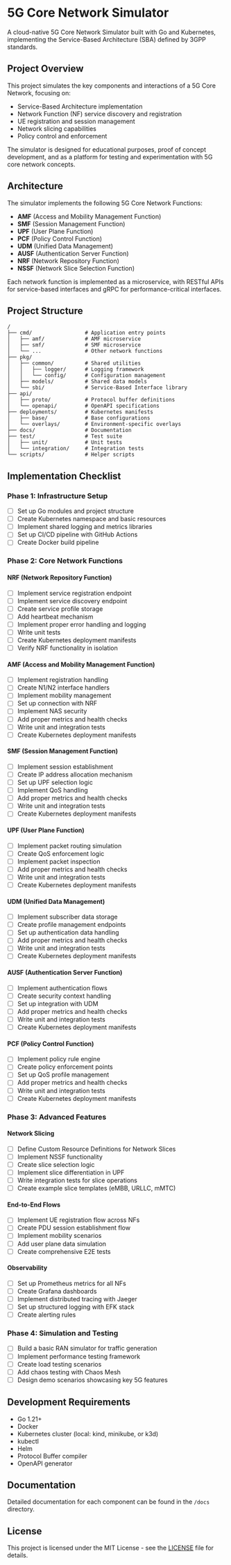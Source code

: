 # 5G Core Network Simulator

A cloud-native 5G Core Network Simulator built with Go and Kubernetes, implementing the Service-Based Architecture (SBA) defined by 3GPP standards.

## Project Overview

This project simulates the key components and interactions of a 5G Core Network, focusing on:

- Service-Based Architecture implementation
- Network Function (NF) service discovery and registration
- UE registration and session management
- Network slicing capabilities
- Policy control and enforcement

The simulator is designed for educational purposes, proof of concept development, and as a platform for testing and experimentation with 5G core network concepts.

## Architecture

The simulator implements the following 5G Core Network Functions:

- **AMF** (Access and Mobility Management Function)
- **SMF** (Session Management Function)
- **UPF** (User Plane Function)
- **PCF** (Policy Control Function)
- **UDM** (Unified Data Management)
- **AUSF** (Authentication Server Function)
- **NRF** (Network Repository Function)
- **NSSF** (Network Slice Selection Function)

Each network function is implemented as a microservice, with RESTful APIs for service-based interfaces and gRPC for performance-critical interfaces.

## Project Structure

```
/
├── cmd/                 # Application entry points
│   ├── amf/             # AMF microservice
│   ├── smf/             # SMF microservice
│   └── ...              # Other network functions
├── pkg/
│   ├── common/          # Shared utilities
│   │   ├── logger/      # Logging framework
│   │   └── config/      # Configuration management
│   ├── models/          # Shared data models
│   └── sbi/             # Service-Based Interface library
├── api/
│   ├── proto/           # Protocol buffer definitions
│   └── openapi/         # OpenAPI specifications
├── deployments/         # Kubernetes manifests
│   ├── base/            # Base configurations
│   └── overlays/        # Environment-specific overlays
├── docs/                # Documentation
├── test/                # Test suite
│   ├── unit/            # Unit tests
│   └── integration/     # Integration tests
└── scripts/             # Helper scripts
```

## Implementation Checklist

### Phase 1: Infrastructure Setup

- [ ] Set up Go modules and project structure
- [ ] Create Kubernetes namespace and basic resources
- [ ] Implement shared logging and metrics libraries
- [ ] Set up CI/CD pipeline with GitHub Actions
- [ ] Create Docker build pipeline

### Phase 2: Core Network Functions

#### NRF (Network Repository Function)
- [ ] Implement service registration endpoint
- [ ] Implement service discovery endpoint
- [ ] Create service profile storage
- [ ] Add heartbeat mechanism
- [ ] Implement proper error handling and logging
- [ ] Write unit tests
- [ ] Create Kubernetes deployment manifests
- [ ] Verify NRF functionality in isolation

#### AMF (Access and Mobility Management Function)
- [ ] Implement registration handling
- [ ] Create N1/N2 interface handlers
- [ ] Implement mobility management
- [ ] Set up connection with NRF
- [ ] Implement NAS security
- [ ] Add proper metrics and health checks
- [ ] Write unit and integration tests
- [ ] Create Kubernetes deployment manifests

#### SMF (Session Management Function)
- [ ] Implement session establishment
- [ ] Create IP address allocation mechanism
- [ ] Set up UPF selection logic
- [ ] Implement QoS handling
- [ ] Add proper metrics and health checks
- [ ] Write unit and integration tests
- [ ] Create Kubernetes deployment manifests

#### UPF (User Plane Function)
- [ ] Implement packet routing simulation
- [ ] Create QoS enforcement logic
- [ ] Implement packet inspection
- [ ] Add proper metrics and health checks
- [ ] Write unit and integration tests
- [ ] Create Kubernetes deployment manifests

#### UDM (Unified Data Management)
- [ ] Implement subscriber data storage
- [ ] Create profile management endpoints
- [ ] Set up authentication data handling
- [ ] Add proper metrics and health checks
- [ ] Write unit and integration tests
- [ ] Create Kubernetes deployment manifests

#### AUSF (Authentication Server Function)
- [ ] Implement authentication flows
- [ ] Create security context handling
- [ ] Set up integration with UDM
- [ ] Add proper metrics and health checks
- [ ] Write unit and integration tests
- [ ] Create Kubernetes deployment manifests

#### PCF (Policy Control Function)
- [ ] Implement policy rule engine
- [ ] Create policy enforcement points
- [ ] Set up QoS profile management
- [ ] Add proper metrics and health checks
- [ ] Write unit and integration tests
- [ ] Create Kubernetes deployment manifests

### Phase 3: Advanced Features

#### Network Slicing
- [ ] Define Custom Resource Definitions for Network Slices
- [ ] Implement NSSF functionality
- [ ] Create slice selection logic
- [ ] Implement slice differentiation in UPF
- [ ] Write integration tests for slice operations
- [ ] Create example slice templates (eMBB, URLLC, mMTC)

#### End-to-End Flows
- [ ] Implement UE registration flow across NFs
- [ ] Create PDU session establishment flow
- [ ] Implement mobility scenarios
- [ ] Add user plane data simulation
- [ ] Create comprehensive E2E tests

#### Observability
- [ ] Set up Prometheus metrics for all NFs
- [ ] Create Grafana dashboards
- [ ] Implement distributed tracing with Jaeger
- [ ] Set up structured logging with EFK stack
- [ ] Create alerting rules

### Phase 4: Simulation and Testing

- [ ] Build a basic RAN simulator for traffic generation
- [ ] Implement performance testing framework
- [ ] Create load testing scenarios
- [ ] Add chaos testing with Chaos Mesh
- [ ] Design demo scenarios showcasing key 5G features

## Development Requirements

- Go 1.21+
- Docker
- Kubernetes cluster (local: kind, minikube, or k3d)
- kubectl
- Helm
- Protocol Buffer compiler
- OpenAPI generator

## Documentation

Detailed documentation for each component can be found in the `/docs` directory.

## License

This project is licensed under the MIT License - see the [LICENSE](LICENSE) file for details.
